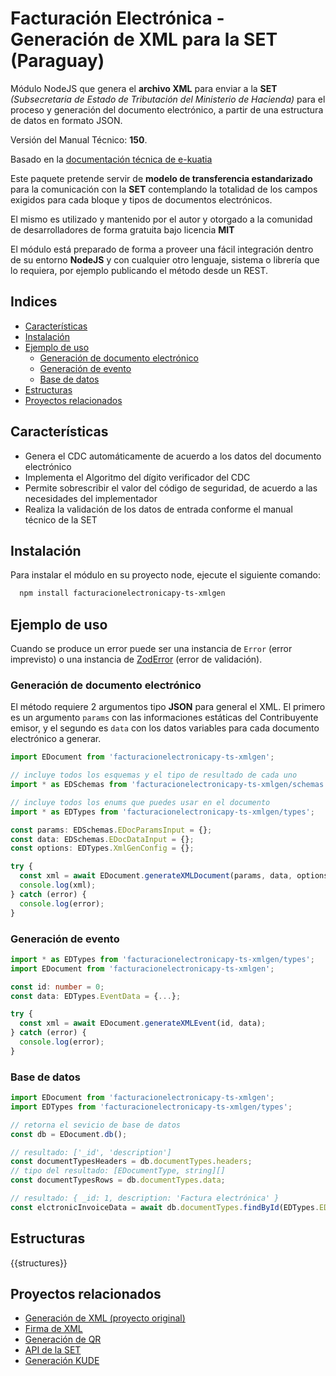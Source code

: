# Facturación Electrónica - Generación de XML para la SET (Paraguay)

Módulo NodeJS que genera el **archivo XML** para enviar a la **SET** _(Subsecretaria de Estado de Tributación del Ministerio de Hacienda)_ para el proceso y generación del documento electrónico, a partir de una estructura de datos en formato JSON.

Versión del Manual Técnico: **150**.

Basado en la [documentación técnica de e-kuatia](https://www.dnit.gov.py/web/e-kuatia/documentacion-tecnica)

Este paquete pretende servir de **modelo de transferencia estandarizado** para la comunicación con la **SET** contemplando la totalidad de los campos exigidos para cada bloque y tipos de documentos electrónicos.

El mismo es utilizado y mantenido por el autor y otorgado a la comunidad de desarrolladores de forma gratuita bajo licencia **MIT**

El módulo está preparado de forma a proveer una fácil integración dentro de su entorno **NodeJS** y con cualquier otro lenguaje, sistema o librería que lo requiera, por ejemplo publicando el método desde un REST.

## Indices
- [Características](#características)
- [Instalación](#instalación)
- [Ejemplo de uso](#ejemplo-de-uso)
  - [Generación de documento electrónico](#generación-de-documento-electrónico)
  - [Generación de evento](#generación-de-evento)
  - [Base de datos](#base-de-datos)
- [Estructuras](#estructuras)
- [Proyectos relacionados](#proyectos-relacionados)

## Características

- Genera el CDC automáticamente de acuerdo a los datos del documento electrónico
- Implementa el Algoritmo del dígito verificador del CDC
- Permite sobrescribir el valor del código de seguridad, de acuerdo a las necesidades del implementador
- Realiza la validación de los datos de entrada conforme el manual técnico de la SET

## Instalación

Para instalar el módulo en su proyecto node, ejecute el siguiente comando:

```bash
  npm install facturacionelectronicapy-ts-xmlgen
```

## Ejemplo de uso

Cuando se produce un error puede ser una instancia de `Error` (error imprevisto) o una instancia de [ZodError](https://zod.dev/?id=error-handling) (error de validación).

### Generación de documento electrónico

El método requiere 2 argumentos tipo **JSON** para general el XML. El primero es un argumento `params` con las informaciones estáticas del Contribuyente emisor, y el segundo es `data` con los datos variables para cada documento electrónico a generar.


```ts
import EDocument from 'facturacionelectronicapy-ts-xmlgen';

// incluye todos los esquemas y el tipo de resultado de cada uno
import * as EDSchemas from 'facturacionelectronicapy-ts-xmlgen/schemas';

// incluye todos los enums que puedes usar en el documento
import * as EDTypes from 'facturacionelectronicapy-ts-xmlgen/types';

const params: EDSchemas.EDocParamsInput = {};
const data: EDSchemas.EDocDataInput = {};
const options: EDTypes.XmlGenConfig = {};

try {
  const xml = await EDocument.generateXMLDocument(params, data, options);
  console.log(xml);
} catch (error) {
  console.log(error);
}
```

### Generación de evento

```ts
import * as EDTypes from 'facturacionelectronicapy-ts-xmlgen/types';
import EDocument from 'facturacionelectronicapy-ts-xmlgen';

const id: number = 0;
const data: EDTypes.EventData = {...};

try {
  const xml = await EDocument.generateXMLEvent(id, data);
} catch (error) {
  console.log(error);
}

```


### Base de datos

```ts
import EDocument from 'facturacionelectronicapy-ts-xmlgen';
import EDTypes from 'facturacionelectronicapy-ts-xmlgen/types';

// retorna el sevicio de base de datos
const db = EDocument.db();

// resultado: ['_id', 'description']
const documentTypesHeaders = db.documentTypes.headers;
// tipo del resultado: [EDocumentType, string][]
const documentTypesRows = db.documentTypes.data;

// resultado: { _id: 1, description: 'Factura electrónica' }
const elctronicInvoiceData = await db.documentTypes.findById(EDTypes.EDocumentType.FACTURA_ELECTRONICA);
```

## Estructuras

{{structures}}

## Proyectos relacionados

- [Generación de XML (proyecto original)](https://www.npmjs.com/package/facturacionelectronicapy-xmlgen)
- [Firma de XML](https://www.npmjs.com/package/facturacionelectronicapy-xmlsign)
- [Generación de QR](https://www.npmjs.com/package/facturacionelectronicapy-qrgen)
- [API de la SET](https://www.npmjs.com/package/facturacionelectronicapy-setapi)
- [Generación KUDE](https://www.npmjs.com/package/facturacionelectronicapy-kude)
